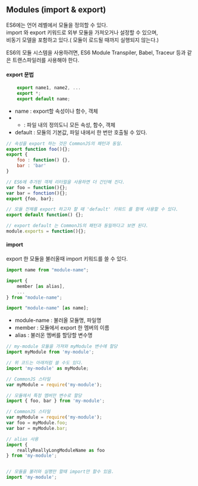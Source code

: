 ## Modules (import & export)
ES6에는 언어 레벨에서 모듈을 정의할 수 있다.  
import 와 export 키워드로 외부 모듈을 가져오거나 설정할 수 있으며,  
비동기 모델을 포함하고 있다.( 모듈이 로드될 때까지 실행되지 않는다.)

ES6의 모듈 시스템을 사용하려면, ES6 Module Transpiler, Babel, Traceur 등과 같은 트랜스파일러를 사용해야 한다.

#### export 문법
```js
    export name1, name2, ...
    export *;
    export default name;
```
- name : export할 속성이나 함수, 객체
- * : 파일 내의 정의도니 모든 속성, 함수, 객체
- default : 모듈의 기본값, 파일 내에서 한 번만 호출될 수 있다.

```js
// 속성을 export 하는 것은 CommonJS의 패턴과 동일.
export function foo(){};
export {
    foo : function() {},
    bar : 'bar'
}

// ES6에 추가된 객체 리터럴을 사용하면 더 간단해 진다.
var foo = function(){};
var bar = fonction(){};
export {foo, bar};

// 모듈 전체를 export 하고자 할 때 'default' 키워드 를 함께 사용할 수 있다.
export default function() {};

// export default 는 CommonJS의 패턴과 동일하다고 보면 된다.
module.exports = function(){};
```

#### import
export 한 모듈을 불러올때 import 키워드를 쓸 수 있다.

```js
import name from "module-name";

import {
    member [as alias],
    ...
} from "module-name";

import "module-name" [as name];
```
- module-name : 불러올 모듈명, 파일명
- member : 모듈에서 export 한 멤버의 이름
- alias : 불러온 멤버를 할당할 변수명

```js
// my-module 모듈을 가져와 myModule 변수에 할당
import myModule from 'my-module';

// 위 코드는 아래처럼 쓸 수도 있다.
import 'my-module' as myModule;

// CommonJS 스타일
var myModule = require('my-module');

// 모듈에서 특정 멤버만 변수로 할당
import { foo, bar } from 'my-module';

// CommonJS 스타일
var myModule = require('my-module');
var foo = myModule.foo;
var bar = myModule.bar;

// alias 사용
import {
    reallyReallyLongModuleName as foo
} from 'my-module';


// 모듈을 불러와 실행만 할때 import만 할수 있음.
import 'my-module';

```
